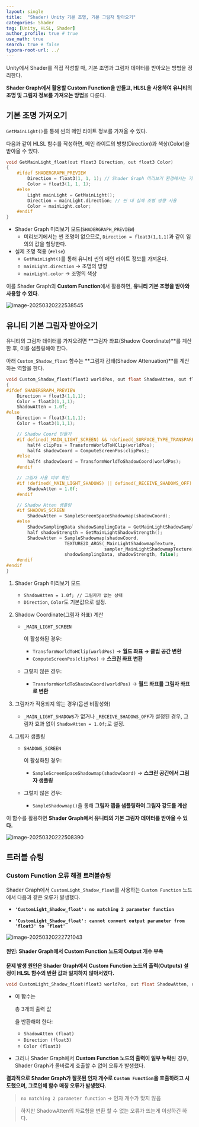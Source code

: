 ```yaml
---
layout: single
title:  "Shader) Unity 기본 조명, 기본 그림자 받아오기"
categories: Shader
tag: [Unity, HLSL, Shader]
author_profile: true # true
use_math: true
search: true # false
typora-root-url: ../
---
```


Unity에서 Shader를 직접 작성할 때, 기본 조명과 그림자 데이터를 받아오는 방법을 정리한다. 

**Shader Graph에서 활용할 Custom Function을 만들고, HLSL을 사용하여 유니티의 조명 및 그림자 정보를 가져오는 방법**을 다룬다.



## 기본 조명 가져오기

`GetMainLight()`를 통해 씬의 메인 라이트 정보를 가져올 수 있다. 

다음과 같이 HLSL 함수를 작성하면, 메인 라이트의 방향(Direction)과 색상(Color)을 받아올 수 있다.

``` c
void GetMainLight_float(out float3 Direction, out float3 Color)
{
    #ifdef SHADERGRAPH_PREVIEW
        Direction = float3(1, 1, 1); // Shader Graph 미리보기 환경에서는 기본 방향을 설정
        Color = float3(1, 1, 1);
    #else
        Light mainLight = GetMainLight();
        Direction = mainLight.direction; // 씬 내 실제 조명 방향 사용
        Color = mainLight.color;
    #endif
}
```

- Shader Graph 미리보기 모드(`SHADERGRAPH_PREVIEW`)
  - 미리보기에서는 씬 조명이 없으므로, `Direction = float3(1,1,1)`과 같이 임의의 값을 할당한다.
- 실제 조명 적용 (`#else`)
  - `GetMainLight()`를 통해 유니티 씬의 메인 라이트 정보를 가져온다.
  - `mainLight.direction` → 조명의 방향
  - `mainLight.color` → 조명의 색상

이를 Shader Graph의 **Custom Function**에서 활용하면, **유니티 기본 조명을 받아와 사용할 수 있다.**

![image-20250320222538545](/_posts/assets/image-20250320222538545.png)





## **유니티 기본 그림자 받아오기**

유니티의 그림자 데이터를 가져오려면 **그림자 좌표(Shadow Coordinate)**를 계산한 후, 이를 샘플링해야 한다. 

아래 `Custom_Shadow_float` 함수는 **그림자 감쇄(Shadow Attenuation)**를 계산하는 역할을 한다.

``` c
void Custom_Shadow_float(float3 worldPos, out float ShadowAtten, out float3 Direction, out float3 Color)
{
#ifdef SHADERGRAPH_PREVIEW
    Direction = float3(1,1,1);
    Color = float3(1,1,1);
    ShadowAtten = 1.0f;
#else
    Direction = float3(1,1,1);
    Color = float3(1,1,1);

    // Shadow Coord 만들기
    #if defined(_MAIN_LIGHT_SCREEN) && !defined(_SURFACE_TYPE_TRANSPARENT)
        half4 clipPos = TransformWorldToHClip(worldPos);
        half4 shadowCoord = ComputeScreenPos(clipPos);
    #else
        half4 shadowCoord = TransformWorldToShadowCoord(worldPos);
    #endif

    // 그림자 사용 여부 확인
    #if !defined(_MAIN_LIGHT_SHADOWS) || defined(_RECEIVE_SHADOWS_OFF)
        ShadowAtten = 1.0f;
    #endif

    // Shadow Atten 샘플링
    #if SHADOWS_SCREEN
        ShadowAtten = SampleScreenSpaceShadowmap(shadowCoord);
    #else
        ShadowSamplingData shadowSamplingData = GetMainLightShadowSamplingData();
        half shadowStrength = GetMainLightShadowStrength();
        ShadowAtten = SampleShadowmap(shadowCoord, 
                      TEXTURE2D_ARGS(_MainLightShadowmapTexture, 
                                     sampler_MainLightShadowmapTexture), 
                      shadowSamplingData, shadowStrength, false);
    #endif
#endif
}
```

1. Shader Graph 미리보기 모드

   - `ShadowAtten = 1.0f; // 그림자가 없는 상태`
   - `Direction`, `Color`도 기본값으로 설정.

2. Shadow Coordinate(그림자 좌표) 계산

   - ```
     _MAIN_LIGHT_SCREEN
     ```

     이 활성화된 경우:

     - `TransformWorldToHClip(worldPos)` → **월드 좌표 → 클립 공간 변환**
     - `ComputeScreenPos(clipPos)` → **스크린 좌표 변환**

   - 그렇지 않은 경우:

     - `TransformWorldToShadowCoord(worldPos)` → **월드 좌표를 그림자 좌표로 변환**

3. 그림자가 적용되지 않는 경우(옵션 비활성화)

   - `_MAIN_LIGHT_SHADOWS`가 없거나 `_RECEIVE_SHADOWS_OFF`가 설정된 경우, 그림자 효과 없이 `ShadowAtten = 1.0f;`로 설정.

4. 그림자 샘플링

   - ```
     SHADOWS_SCREEN
     ```

     이 활성화된 경우:

     - `SampleScreenSpaceShadowmap(shadowCoord)` → **스크린 공간에서 그림자 샘플링**

   - 그렇지 않은 경우:

     - `SampleShadowmap()`을 통해 **그림자 맵을 샘플링하여 그림자 강도를 계산**

이 함수를 활용하면 **Shader Graph에서 유니티의 기본 그림자 데이터를 받아올 수 있다.**

![image-20250320222508390](/_posts/assets/image-20250320222508390.png)



## 트러블 슈팅

### Custom Function 오류 해결 트러블슈팅

Shader Graph에서 `CustomLight_Shadow_float`를 사용하는 `Custom Function` 노드에서 다음과 같은 오류가 발생했다.

- **`'CustomLight_Shadow_float': no matching 2 parameter function`**

- **`'CustomLight_Shadow_float': cannot convert output parameter from 'float3' to 'float'`**

![image-20250320222721043](/_posts/assets/image-20250320222721043.png)

#### 원인: Shader Graph에서 Custom Function 노드의 Output 개수 부족

**문제 발생 원인은 Shader Graph에서 Custom Function 노드의 출력(Outputs) 설정이 HLSL 함수의 반환 값과 일치하지 않아서였다.**

```c
void CustomLight_Shadow_float(float3 worldPos, out float ShadowAtten, out float3 Direction, out float3 Color)
```

- 이 함수는 

  총 3개의 출력 값

  을 반환해야 한다:

  - `ShadowAtten (float)`
  - `Direction (float3)`
  - `Color (float3)`

- 그러나 Shader Graph에서 **Custom Function 노드의 출력이 일부 누락**된 경우, Shader Graph가 올바르게 호출할 수 없어 오류가 발생했다.

**결과적으로 Shader Graph가 잘못된 인자 개수로 `Custom Function`을 호출하려고 시도했으며, 그로인해 함수 매칭 오류가 발생했다.**

> `no matching 2 parameter function` → 인자 개수가 맞지 않음



> 하지만 ShadowAtten의 자료형을 변환 할 수 없는 오류가 뜨는게 이상하긴 하다.
